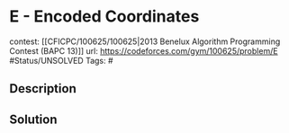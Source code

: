 # E - Encoded Coordinates

contest: [[CFICPC/100625/100625|2013 Benelux Algorithm Programming Contest (BAPC 13)]]
url: https://codeforces.com/gym/100625/problem/E
#Status/UNSOLVED
Tags: #

## Description

## Solution


